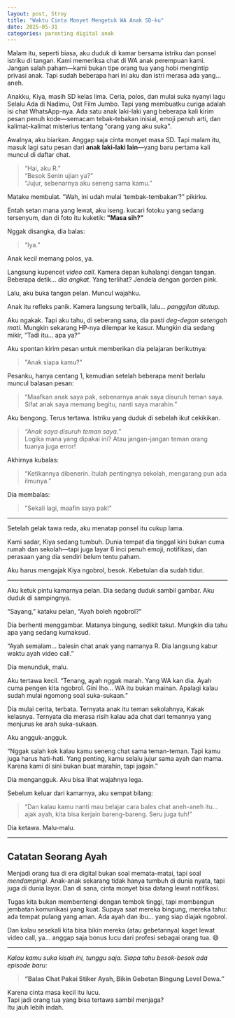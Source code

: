 ```yaml
---
layout: post, Stroy
title: "Waktu Cinta Monyet Mengetuk WA Anak SD-ku"
date: 2025-05-31
categories: parenting digital anak
---
```


Malam itu, seperti biasa, aku duduk di kamar bersama istriku dan ponsel istriku di tangan. Kami memeriksa chat di WA anak perempuan kami. Jangan salah paham—kami bukan tipe orang tua yang hobi mengintip privasi anak. Tapi sudah beberapa hari ini aku dan istri merasa ada yang... aneh.

Anakku, Kiya, masih SD kelas lima. Ceria, polos, dan mulai suka nyanyi lagu Selalu Ada di Nadimu, Ost Film Jumbo. Tapi yang membuatku curiga adalah isi chat WhatsApp-nya. Ada satu anak laki-laki yang beberapa kali kirim pesan penuh kode—semacam tebak-tebakan inisial, emoji penuh arti, dan kalimat-kalimat misterius tentang "orang yang aku suka".

Awalnya, aku biarkan. Anggap saja cinta monyet masa SD. Tapi malam itu, masuk lagi satu pesan dari **anak laki-laki lain**—yang baru pertama kali muncul di daftar chat.

> “Hai, aku R.”  
> “Besok Senin ujian ya?”  
> “Jujur, sebenarnya aku seneng sama kamu.”

Mataku membulat. “Wah, ini udah mulai ‘tembak-tembakan’?” pikirku.

Entah setan mana yang lewat, aku iseng. kucari fotoku yang sedang tersenyum, dan di foto itu kuketik: **"Masa sih?"**

Nggak disangka, dia balas:

> “Iya.”

Anak kecil memang polos, ya.

Langsung kupencet *video call*. Kamera depan kuhalangi dengan tangan. Beberapa detik... *dia angkat*. Yang terlihat? Jendela dengan gorden pink.

Lalu, aku buka tangan pelan. Muncul wajahku.

Anak itu refleks panik. Kamera langsung terbalik, lalu... *panggilan ditutup.*

Aku ngakak. Tapi aku tahu, di seberang sana, dia pasti *deg-degan setengah mati*. Mungkin sekarang HP-nya dilempar ke kasur. Mungkin dia sedang mikir, “Tadi itu... apa ya?”

Aku spontan kirim pesan untuk memberikan dia pelajaran berikutnya:

> "Anak siapa kamu?"

Pesanku, hanya centang 1, kemudian setelah beberapa menit berlalu muncul balasan pesan:

> “Maafkan anak saya pak, sebenarnya anak saya disuruh teman saya. Sifat anak saya memang begitu, nanti saya marahin.”

Aku bengong. Terus tertawa. Istriku yang duduk di sebelah ikut cekikikan.

> *“Anak saya disuruh teman saya.”*  
> Logika mana yang dipakai ini? Atau jangan-jangan teman orang tuanya juga error!

Akhirnya kubalas:

> “Ketikannya dibenerin. Itulah pentingnya sekolah, mengarang pun ada ilmunya.”

Dia membalas:
> "Sekali lagi, maafin saya pak!"
---

Setelah gelak tawa reda, aku menatap ponsel itu cukup lama.

Kami sadar, Kiya sedang tumbuh. Dunia tempat dia tinggal kini bukan cuma rumah dan sekolah—tapi juga layar 6 inci penuh emoji, notifikasi, dan perasaan yang dia sendiri belum tentu paham.

Aku harus mengajak Kiya ngobrol, besok. Kebetulan dia sudah tidur.

***

Aku ketuk pintu kamarnya pelan. Dia sedang duduk sambil gambar. Aku duduk di sampingnya.

“Sayang,” kataku pelan, “Ayah boleh ngobrol?”

Dia berhenti menggambar. Matanya bingung, sedikit takut. Mungkin dia tahu apa yang sedang kumaksud.

“Ayah semalam... balesin chat anak yang namanya R. Dia langsung kabur waktu ayah video call.”

Dia menunduk, malu.

Aku tertawa kecil. “Tenang, ayah nggak marah. Yang WA kan dia. Ayah cuma pengen kita ngobrol. Gini lho... WA itu bukan mainan. Apalagi kalau sudah mulai ngomong soal suka-sukaan.”

Dia mulai cerita, terbata. Ternyata anak itu teman sekolahnya, Kakak kelasnya. Ternyata dia merasa risih kalau ada chat dari temannya yang menjurus ke arah suka-sukaan.

Aku angguk-angguk.

“Nggak salah kok kalau kamu seneng chat sama teman-teman. Tapi kamu juga harus hati-hati. Yang penting, kamu selalu jujur sama ayah dan mama. Karena kami di sini bukan buat marahin, tapi jagain.”

Dia mengangguk. Aku bisa lihat wajahnya lega.

Sebelum keluar dari kamarnya, aku sempat bilang:

> “Dan kalau kamu nanti mau belajar cara bales chat aneh-aneh itu... ajak ayah, kita bisa kerjain bareng-bareng. Seru juga tuh!”

Dia ketawa. Malu-malu.

---

## Catatan Seorang Ayah

Menjadi orang tua di era digital bukan soal memata-matai, tapi soal *mendampingi*. Anak-anak sekarang tidak hanya tumbuh di dunia nyata, tapi juga di dunia layar. Dan di sana, cinta monyet bisa datang lewat notifikasi.

Tugas kita bukan membentengi dengan tembok tinggi, tapi membangun jembatan komunikasi yang kuat. Supaya saat mereka bingung, mereka tahu: ada tempat pulang yang aman. Ada ayah dan ibu... yang siap diajak ngobrol.

Dan kalau sesekali kita bisa bikin mereka (atau gebetannya) kaget lewat video call, ya… anggap saja bonus lucu dari profesi sebagai orang tua. 😄

---

*Kalau kamu suka kisah ini, tunggu saja. Siapa tahu besok-besok ada episode baru:*

> **“Balas Chat Pakai Stiker Ayah, Bikin Gebetan Bingung Level Dewa.”**

Karena cinta masa kecil itu lucu.  
Tapi jadi orang tua yang bisa tertawa sambil menjaga?  
Itu jauh lebih indah.